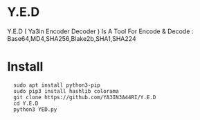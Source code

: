 # Y.E.D
Y.E.D ( Ya3in Encoder Decoder ) Is A Tool For Encode &amp; Decode : Base64,MD4,SHA256,Blake2b,SHA1,SHA224

# Install
      sudo apt install python3-pip
      sudo pip3 install hashlib colorama
      git clone https://github.com/YA3IN3A44RI/Y.E.D
      cd Y.E.D
      python3 YED.py
